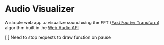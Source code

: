 # Audio Visualizer

A simple web app to visualize sound using the FFT ([Fast Fourier Transform](https://en.wikipedia.org/wiki/Fast_Fourier_transform)) algorithm built in the [Web Audio API](https://developer.mozilla.org/en-US/docs/Web/API/Web_Audio_API)

[ ] Need to stop requests to draw function on pause
